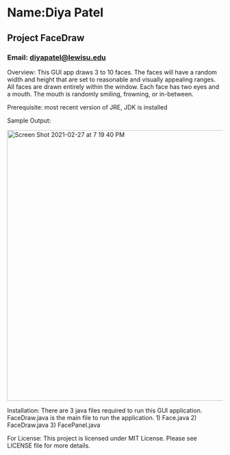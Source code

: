 
# Name:Diya Patel
## Project FaceDraw
### Email: diyapatel@lewisu.edu

Overview: This GUI app draws 3 to 10 faces. The faces will have a random width and height that are set to reasonable and visually appealing ranges.  All faces are drawn entirely within the window.  Each face has two eyes and a mouth. The mouth is randomly smiling, frowning, or in-between.

Prerequisite: most recent version of JRE, JDK is installed

Sample Output:  

<img width="633" alt="Screen Shot 2021-02-27 at 7 19 40 PM" src="https://user-images.githubusercontent.com/78065221/109404947-c37be580-7930-11eb-8b1b-b6b16460a343.png">

Installation: There are 3 java files required to run this GUI application. FaceDraw.java is the main file to run the application. 
              1) Face.java
              2) FaceDraw.java
              3) FacePanel.java


For License: This project is licensed under MIT License. Please see LICENSE file for more details.
